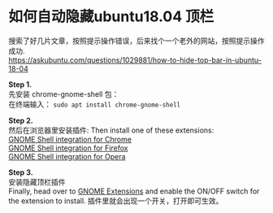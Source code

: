# 如何自动隐藏ubuntu18.04 顶栏

搜索了好几片文章，按照提示操作错误，后来找个一个老外的网站，按照提示操作成功.   
https://askubuntu.com/questions/1029881/how-to-hide-top-bar-in-ubuntu-18-04

**Step 1.**   
先安装 chrome-gnome-shell 包：  
在终端输入： `sudo apt install chrome-gnome-shell`

**Step 2.**  
然后在浏览器里安装插件:
Then install one of these extensions:  
[GNOME Shell integration for Chrome](https://chrome.google.com/webstore/detail/gnome-shell-integration/gphhapmejobijbbhgpjhcjognlahblep)  
[GNOME Shell integration for Firefox](https://addons.mozilla.org/en-US/firefox/addon/gnome-shell-integration/)  
[GNOME Shell integration for Opera](https://addons.opera.com/en/extensions/details/gnome-shell-integration/)  

**Step 3.**    
安装隐藏顶栏插件  
Finally, head over to [GNOME Extensions](https://extensions.gnome.org/extension/545/hide-top-bar/) and enable the ON/OFF switch for the extension to install.
插件里就会出现一个开关，打开即可生效。
